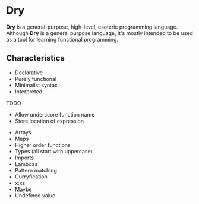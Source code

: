 # Dry
**Dry** is a general-purpose, high-level, esoteric programming language. Although **Dry** is a general purpose language, it's mostly intended to be used as a tool for learning functional programming.

## Characteristics
* Declarative
* Purely functional
* Minimalist syntax
* Interpreted

TODO
- Allow underscore function name
- Store location of expression

* Arrays
* Maps
* Higher order functions
* Types (all start with uppercase)
* Imports
* Lambdas
* Pattern matching
* Curryfication
* x:xs
* Maybe
* Undefined value